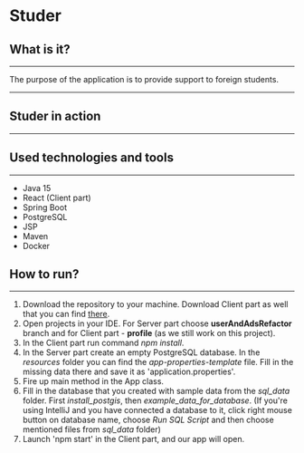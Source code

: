 # Studer

## What is it?
***
The purpose of the application is to provide support to foreign students.
****

## Studer in action
***

## Used technologies and tools
***
* Java 15
* React (Client part)
* Spring Boot
* PostgreSQL
* JSP
* Maven
* Docker

## How to run?
***
1. Download the repository to your machine. Download Client part as well that you can find 
   <a href="https://github.com/emiliaszymanska/studerAppClient" target="_blank">there</a>.
2. Open projects in your IDE. For Server part choose **userAndAdsRefactor** branch and for Client part - **profile** 
   (as we still work on this project).
3. In the Client part run command *npm install*.
4. In the Server part create an empty PostgreSQL database. In the *resources* folder you can find 
   the *app-properties-template* file. Fill in the missing data there and save it as 'application.properties'.
5. Fire up main method in the App class.
6. Fill in the database that you created with sample data from the *sql_data* folder. First *install_postgis*, then 
   *example_data_for_database*. (If you're using IntelliJ and you have connected a database to it, click right mouse
   button on database name, choose *Run SQL Script* and then choose mentioned files  from *sql_data* folder)
7. Launch 'npm start' in the Client part, and our app will open.
